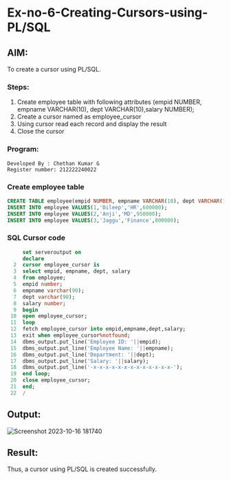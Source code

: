 # Ex-no-6-Creating-Cursors-using-PL/SQL

## AIM:
To create a cursor using PL/SQL.

### Steps:
1. Create employee table with following attributes (empid NUMBER, empname VARCHAR(10), dept VARCHAR(10),salary NUMBER);
2. Create a cursor named as employee_cursor
3. Using cursor read each record and display the result
4. Close the cursor

### Program:
```
Developed By : Chethan Kumar G
Register number: 212222240022
```
### Create employee table
```sql
CREATE TABLE employee(empid NUMBER, empname VARCHAR(10), dept VARCHAR(10), salary NUMBER);
INSERT INTO employee VALUES(1,'Dileep','HR',600000);
INSERT INTO employee VALUES(2,'Anji','MD',950000);
INSERT INTO employee VALUES(3,'Jaggu','Finance',800000);
```
### SQL Cursor code
```sql
     set serveroutput on
     declare
  2  cursor employee_cursor is
  3  select empid, empname, dept, salary
  4  from employee;
  5  empid number;
  6  empname varchar(90);
  7  dept varchar(90);
  8  salary number;
  9  begin
 10  open employee_cursor;
 11  loop
 12  fetch employee_cursor into empid,empname,dept,salary;
 13  exit when employee_cursor%notfound;
 14  dbms_output.put_line('Employee ID: '||empid);
 15  dbms_output.put_line('Employee Name: '||empname);
 16  dbms_output.put_line('Department: '||dept);
 17  dbms_output.put_line('Salary: '||salary);
 18  dbms_output.put_line('-x-x-x-x-x-x-x-x-x-x-x-x-x-');
 19  end loop;
 20  close employee_cursor;
 21  end;
 22  /
```
## Output:
![Screenshot 2023-10-16 181740](https://github.com/Gchethankumar/Ex-no-6-Creating-Cursors-using-PL-SQL/assets/118348224/448163a4-45ac-4952-89b0-983578e9edb6)

## Result:
Thus, a cursor using PL/SQL is created successfully.
